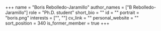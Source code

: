 +++
name = "Boris Rebolledo-Jaramillo"
author_names = ["B Rebolledo-Jaramillo"]
role = "Ph.D. student"
short_bio = ""
id = ""
portrait = "boris.png"
interests = ["", ""]
cv_link = ""
personal_website = ""
sort_position = 340
is_former_member = true
+++

